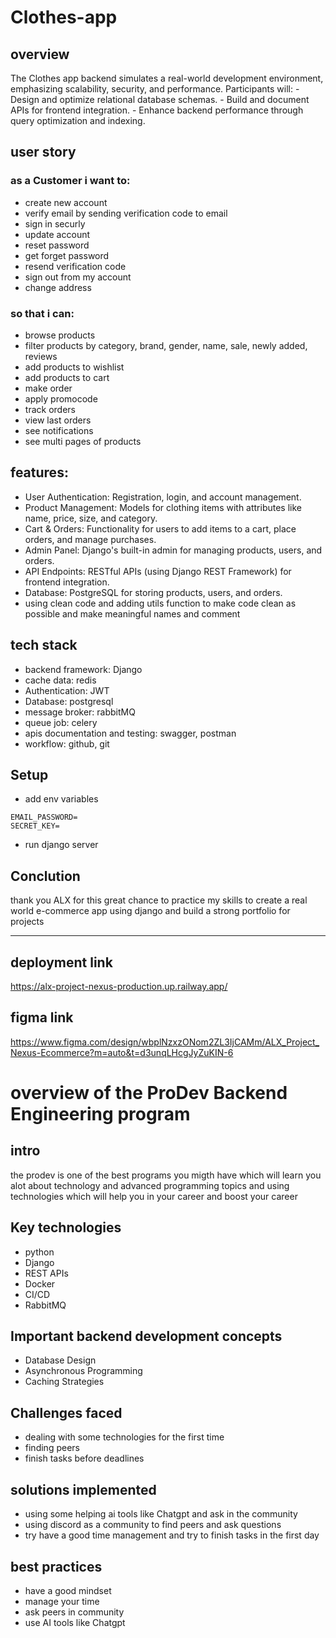 # Clothes-app

## overview

The Clothes app backend simulates a real-world development environment, emphasizing scalability, security, and performance. Participants will: - Design and optimize relational database schemas. - Build and document APIs for frontend integration. - Enhance backend performance through query optimization and indexing.

## user story
### as a Customer i want to:
- create new account
- verify email by sending verification code to email
- sign in securly
- update account
- reset password
- get forget password
- resend verification code
- sign out from my account
- change address
### so that i can:
- browse products
- filter products by category, brand, gender, name, sale, newly added, reviews
- add products to wishlist
- add products to cart
- make order
- apply promocode
- track orders
- view last orders
- see notifications
- see multi pages of products

## features:
- User Authentication: Registration, login, and account management.
- Product Management: Models for clothing items with attributes like name, price, size, and category.
- Cart & Orders: Functionality for users to add items to a cart, place orders, and manage purchases.
- Admin Panel: Django's built-in admin for managing products, users, and orders.
- API Endpoints: RESTful APIs (using Django REST Framework) for frontend integration.
- Database: PostgreSQL for storing products, users, and orders.
- using clean code and adding utils function to make code clean as possible and make meaningful names and comment

## tech stack
- backend framework: Django
- cache data: redis
- Authentication: JWT
- Database: postgresql
- message broker: rabbitMQ
- queue job: celery
- apis documentation and testing: swagger, postman
- workflow: github, git


## Setup
- add env variables
```
EMAIL_PASSWORD=
SECRET_KEY=
```
- run django server


## Conclution
thank you ALX for this great chance to practice my skills to create a real world e-commerce app using django and build a strong portfolio for projects

---

## deployment link

https://alx-project-nexus-production.up.railway.app/

## figma link
https://www.figma.com/design/wbplNzxzONom2ZL3IjCAMm/ALX_Project_Nexus-Ecommerce?m=auto&t=d3unqLHcgJyZuKIN-6


# overview of the ProDev Backend Engineering program

## intro

the prodev is one of the best programs you migth have which will learn you alot about technology and advanced programming topics and using technologies which will help you in your career and boost your career

## Key technologies
- python
- Django
- REST APIs
- Docker
- CI/CD
- RabbitMQ

## Important backend development concepts
- Database Design
- Asynchronous Programming
- Caching Strategies

## Challenges faced
- dealing with some technologies for the first time
- finding peers
- finish tasks before deadlines

## solutions implemented
- using some helping ai tools like Chatgpt and ask in the community
- using discord as a community to find peers and ask questions
- try have a good time management and try to finish tasks in the first day

## best practices
- have a good mindset
- manage your time
- ask peers in community
- use AI tools like Chatgpt

